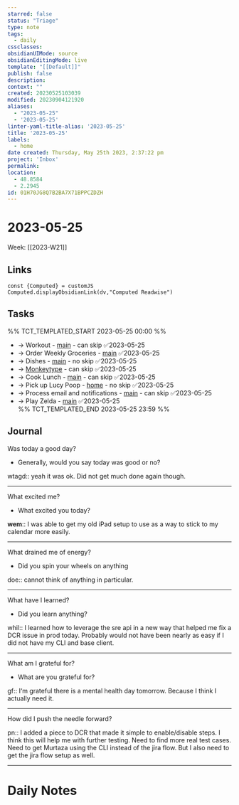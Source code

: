 ```yaml
---
starred: false
status: "Triage"
type: note
tags:
  - daily
cssclasses: 
obsidianUIMode: source
obsidianEditingMode: live
template: "[[Default]]"
publish: false
description: 
context: ""
created: 20230525103039
modified: 20230904121920
aliases:
  - "2023-05-25"
  - '2023-05-25'
linter-yaml-title-alias: '2023-05-25'
title: '2023-05-25'
labels:
  - home
date created: Thursday, May 25th 2023, 2:37:22 pm
project: 'Inbox'
permalink: 
location:
  - 48.8584
  - 2.2945
id: 01H70JG8Q7B2BA7X71BPPCZDZH
---
```


# 2023-05-25

Week: [[2023-W21]]

## Links

```dataviewjs
const {Computed} = customJS
Computed.displayObsidianLink(dv,"Computed Readwise")
```


## Tasks

%% TCT_TEMPLATED_START 2023-05-25 00:00 %%
* -> Workout - [main](drafts://x-callback-url/runAction?text=bfea6702-4359-40c9-85b2-c9660d4691ec,6816897910&action=Write%20to%20Obsidian%20File) - can skip ✅2023-05-25
* -> Order Weekly Groceries - [main](drafts://x-callback-url/runAction?text=090f2887-d87b-422c-9e91-adf42f0bd694,6855668113&action=Write%20to%20Obsidian%20File) ✅2023-05-25
* -> Dishes - [main](drafts://x-callback-url/runAction?text=15435402-5ee1-4371-8818-f51c87d266b4,6819536834&action=Write%20to%20Obsidian%20File) - no skip ✅2023-05-25
* -> [Monkeytype](https://monkeytype.com/) - can skip ✅2023-05-25
* -> Cook Lunch - [main](drafts://x-callback-url/runAction?text=c45e7602-8c9f-44f9-af5c-5f19e2e7793f,6826736524&action=Write%20to%20Obsidian%20File) - can skip ✅2023-05-25
* -> Pick up Lucy Poop - [home](drafts://x-callback-url/runAction?text=6c4ea1a2-80c2-4be7-83cf-e3f075105180,6855834580&action=Write%20to%20Obsidian%20File) - no skip ✅2023-05-25
* -> Process email and notifications - [main](drafts://x-callback-url/runAction?text=81b8230d-6d0e-4f76-b7e2-48d70d32562b,6855046874&action=Write%20to%20Obsidian%20File) - can skip ✅2023-05-25
* -> Play Zelda - [main](drafts://x-callback-url/runAction?text=a83bc0b7-92f8-40d6-9604-91f4ca9ac2b7,6877039131&action=Write%20to%20Obsidian%20File) ✅2023-05-25  
%% TCT_TEMPLATED_END 2023-05-25 23:59 %%

## Journal

Was today a good day?

* Generally, would you say today was good or no?

wtagd:: yeah it was ok. Did not get much done again though.  

---

What excited me?

* What excited you today?

**wem**:: I was able to get my old iPad setup to use as a way to stick to my calendar more easily.  

---

What drained me of energy?

* Did you spin your wheels on anything

doe:: cannot think of anything in particular.

---

What have I learned?

* Did you learn anything?

whil:: I learned how to leverage the sre api in a new way that helped me fix a DCR issue in prod today. Probably would not have been nearly as easy if I did not have my CLI and base client.  

---

What am I grateful for?

* What are you grateful for?

gf:: I‘m grateful there is a mental health day tomorrow. Because I think I actually need it.  

---

How did I push the needle forward?

pn:: I added a piece to DCR that made it simple to enable/disable steps. I think this will help me with further testing. Need to find more real test cases. Need to get Murtaza using the CLI instead of the jira flow. But I also need to get the jira flow setup as well.  

---

# Daily Notes
